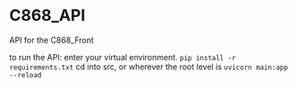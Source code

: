 # C868_API
API for the C868_Front



to run the API:
enter your virtual environment.
`pip install -r requirements.txt`
cd into src, or wherever the root level is
`uvicorn main:app --reload`
